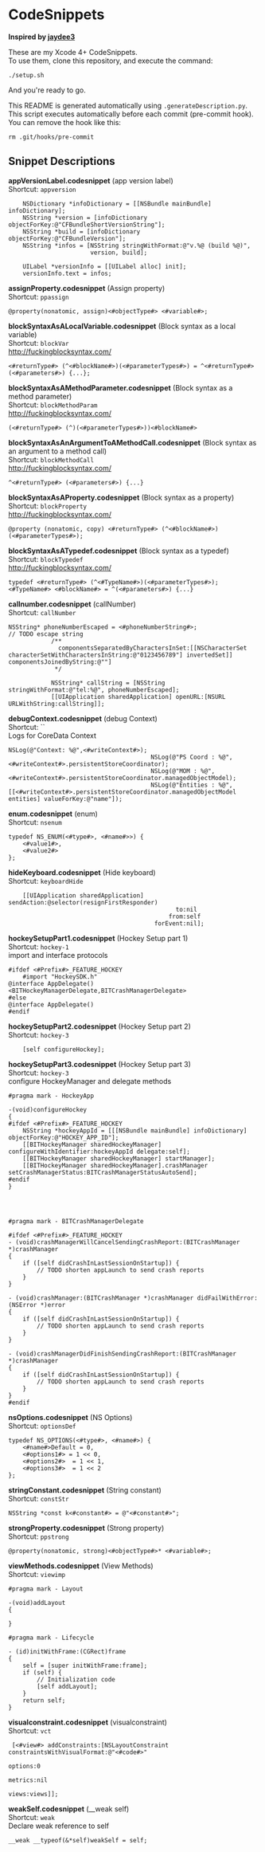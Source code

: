 # CodeSnippets

**Inspired by [jaydee3](https://github.com/jaydee3/CodeSnippets)**

These are my Xcode 4+ CodeSnippets.  
To use them, clone this repository, and execute the command:

    ./setup.sh
And you're ready to go.

This README is generated automatically using `.generateDescription.py`.  
This script executes automatically before each commit (pre-commit hook). You can remove the hook like this:

    rm .git/hooks/pre-commit

## Snippet Descriptions

**appVersionLabel.codesnippet**  (app version label)  
Shortcut: `appversion`  


        NSDictionary *infoDictionary = [[NSBundle mainBundle] infoDictionary];
        NSString *version = [infoDictionary objectForKey:@"CFBundleShortVersionString"];
        NSString *build = [infoDictionary objectForKey:@"CFBundleVersion"];
        NSString *infos = [NSString stringWithFormat:@"v.%@ (build %@)",
                           version, build];
        
        UILabel *versionInfo = [[UILabel alloc] init];
        versionInfo.text = infos;
    

**assignProperty.codesnippet**  (Assign property)  
Shortcut: `ppassign`  


    @property(nonatomic, assign)<#objectType#> <#variable#>;

**blockSyntaxAsALocalVariable.codesnippet**  (Block syntax as a local variable)  
Shortcut: `blockVar`  
http://fuckingblocksyntax.com/

    <#returnType#> (^<#blockName#>)(<#parameterTypes#>) = ^<#returnType#>(<#parameters#>) {...};

**blockSyntaxAsAMethodParameter.codesnippet**  (Block syntax as a method parameter)  
Shortcut: `blockMethodParam`  
http://fuckingblocksyntax.com/

    (<#returnType#> (^)(<#parameterTypes#>))<#blockName#>

**blockSyntaxAsAnArgumentToAMethodCall.codesnippet**  (Block syntax as an argument to a method call)  
Shortcut: `blockMethodCall`  
http://fuckingblocksyntax.com/

    ^<#returnType#> (<#parameters#>) {...}

**blockSyntaxAsAProperty.codesnippet**  (Block syntax as a property)  
Shortcut: `blockProperty`  
http://fuckingblocksyntax.com/

    @property (nonatomic, copy) <#returnType#> (^<#blockName#>)(<#parameterTypes#>);

**blockSyntaxAsATypedef.codesnippet**  (Block syntax as a typedef)  
Shortcut: `blockTypedef`  
http://fuckingblocksyntax.com/

    typedef <#returnType#> (^<#TypeName#>)(<#parameterTypes#>);
    <#TypeName#> <#blockName#> = ^(<#parameters#>) {...}

**callnumber.codesnippet**  (callNumber)  
Shortcut: `callNumber`  


    NSString* phoneNumberEscaped = <#phoneNumberString#>;
    // TODO escape string
                /**
                  componentsSeparatedByCharactersInSet:[[NSCharacterSet characterSetWithCharactersInString:@"0123456789"] invertedSet]] componentsJoinedByString:@""]
                 */
                
                NSString* callString = [NSString stringWithFormat:@"tel:%@", phoneNumberEscaped];
                [[UIApplication sharedApplication] openURL:[NSURL URLWithString:callString]];
    

**debugContext.codesnippet**  (debug Context)  
Shortcut: ``  
Logs for CoreData Context

    NSLog(@"Context: %@",<#writeContext#>);
                                            NSLog(@"PS Coord : %@",<#writeContext#>.persistentStoreCoordinator);
                                            NSLog(@"MOM : %@", <#writeContext#>.persistentStoreCoordinator.managedObjectModel);
                                            NSLog(@"Entities : %@",[[<#writeContext#>.persistentStoreCoordinator.managedObjectModel entities] valueForKey:@"name"]);

**enum.codesnippet**  (enum)  
Shortcut: `nsenum`  


    typedef NS_ENUM(<#type#>, <#name#>>) {
        <#value1#>,
        <#value2#>
    };

**hideKeyboard.codesnippet**  (Hide keyboard)  
Shortcut: `keyboardHide`  


        [[UIApplication sharedApplication] sendAction:@selector(resignFirstResponder)
                                                   to:nil
                                                 from:self
                                             forEvent:nil];

**hockeySetupPart1.codesnippet**  (Hockey Setup part 1)  
Shortcut: `hockey-1`  
import and interface protocols

    #ifdef <#Prefix#>_FEATURE_HOCKEY
        #import "HockeySDK.h"
    @interface AppDelegate()<BITHockeyManagerDelegate,BITCrashManagerDelegate>
    #else
    @interface AppDelegate()
    #endif

**hockeySetupPart2.codesnippet**  (Hockey Setup part 2)  
Shortcut: `hockey-3`  


        [self configureHockey];

**hockeySetupPart3.codesnippet**  (Hockey Setup part 3)  
Shortcut: `hockey-3`  
configure HockeyManager and delegate methods

    #pragma mark - HockeyApp
    
    -(void)configureHockey
    {
    #ifdef <#Prefix#>_FEATURE_HOCKEY
        NSString *hockeyAppId = [[[NSBundle mainBundle] infoDictionary] objectForKey:@"HOCKEY_APP_ID"];
        [[BITHockeyManager sharedHockeyManager] configureWithIdentifier:hockeyAppId delegate:self];
        [[BITHockeyManager sharedHockeyManager] startManager];
        [[BITHockeyManager sharedHockeyManager].crashManager setCrashManagerStatus:BITCrashManagerStatusAutoSend];
    #endif
    }
    
    
    
    
    #pragma mark - BITCrashManagerDelegate
    
    #ifdef <#Prefix#>_FEATURE_HOCKEY
    - (void)crashManagerWillCancelSendingCrashReport:(BITCrashManager *)crashManager
    {
        if ([self didCrashInLastSessionOnStartup]) {
            // TODO shorten appLaunch to send crash reports
        }
    }
    
    - (void)crashManager:(BITCrashManager *)crashManager didFailWithError:(NSError *)error
    {
        if ([self didCrashInLastSessionOnStartup]) {
            // TODO shorten appLaunch to send crash reports
        }
    }
    
    - (void)crashManagerDidFinishSendingCrashReport:(BITCrashManager *)crashManager
    {
        if ([self didCrashInLastSessionOnStartup]) {
            // TODO shorten appLaunch to send crash reports
        }
    }
    #endif

**nsOptions.codesnippet**  (NS Options)  
Shortcut: `optionsDef`  


    typedef NS_OPTIONS(<#type#>, <#name#>) {
        <#name#>Default = 0,
        <#options1#> = 1 << 0,
        <#options2#>  = 1 << 1,
        <#options3#>  = 1 << 2
    };

**stringConstant.codesnippet**  (String constant)  
Shortcut: `constStr`  


    NSString *const k<#constant#> = @"<#constant#>";

**strongProperty.codesnippet**  (Strong property)  
Shortcut: `ppstrong`  


    @property(nonatomic, strong)<#objectType#>* <#variable#>;

**viewMethods.codesnippet**  (View Methods)  
Shortcut: `viewimp`  


    #pragma mark - Layout
    
    -(void)addLayout
    {
    
    }
    
    #pragma mark - Lifecycle
    
    - (id)initWithFrame:(CGRect)frame
    {
        self = [super initWithFrame:frame];
        if (self) {
            // Initialization code
            [self addLayout];
        }
        return self;
    }
    

**visualconstraint.codesnippet**  (visualconstraint)  
Shortcut: `vct`  


     [<#view#> addConstraints:[NSLayoutConstraint constraintsWithVisualFormat:@"<#code#>"
                                                                                 options:0
                                                                                 metrics:nil
                                                                                   views:views]];

**weakSelf.codesnippet**  (__weak self)  
Shortcut: `weak`  
Declare weak reference to self

    __weak __typeof(&*self)weakSelf = self;
    

